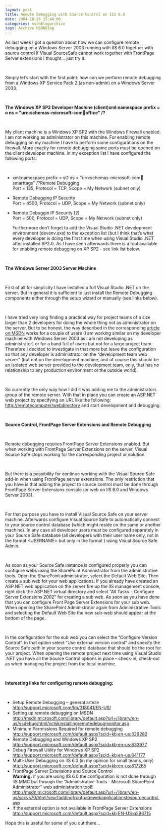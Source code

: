 ```yaml
---
layout: post
title: Remote Debugging with Source Control on IIS 6.0
date: 2004-10-25 15:44:00
categories: msdnblogarchive
tags: Archive MSDNBlog
---
```


As last week I got a question about how we can configure remote debugging on a Windows Server 2003 running with IIS 6.0 together with source control if Visual SourceSafe cannot work together with FrontPage Server extensions I thought… just try it.

  

 Simply let’s start with the first point: how can we perform remote debugging from a Windows XP Service Pack 2 (as non-admin) on a Windows Server 2003.

  

 **The Windows XP SP2 Developer Machine (client)xml:namespace prefix = o ns = "urn:schemas-microsoft-com:office:office" /?**

  

 My client machine is a Windows XP SP2 with the Windows Firewall enabled. I am not working as administrator on this machine. For enabling remote debugging on my machine I have to perform some configurations on the firewall. More exactly for remote debugging some ports must be opened on the client developer machine. In my exception list I have configured the following ports:

  



 * xml:namespace prefix = st1 ns = "urn:schemas-microsoft-com:office:smarttags" /?Remote Debugging  
Port = 135, Protocol = TCP, Scope = My Network (subnet only)
* Remote Debugging IP Security  
Port = 4500, Protocol = UDP, Scope = My Network (subnet only)
* Remote Debuggin IP Security (2)  
Port = 500, Protocol = UDP, Scope = My Network (subnet only)

  Furthermore don’t forget to add the Visual Studio .NET development environment (devenv.exe) to the exception list (but I think that’s what every developer is doing the first time when using Visual Studio .NET after installed SP2J). As I have seen afterwards there is a tool available for enabling remote debugging on XP SP2 - see link list below.

  

 **The Windows Server 2003 Server Machine**

  



 First of all for simplicity I have installed a full Visual Studio .NET on the server. But in general it is sufficient to just install the Remote Debugging components either through the setup wizard or manually (see links below). 

  



 I have tried very long finding a practical way for project teams of a size larger than 2 developers for doing the whole thing not as administrator on the server. But to be honest, the way described in the corresponding [article on MSDN](http://support.microsoft.com/default.aspx?scid=kb;en-us;817265) works for a couple of users (I am working similar on my developer machine with Windows Server 2003 as I am not developing as administrator) or for a hand full of users but not for a large project team. Therefore I decided to investigate in that more but leave the configuration so that any developer is administrator on the “development team web server” (but not on the development machine; and of course this should be an isolated web server provided to the development team, only, that has no relationship to any production environment or the outside world).

  



 So currently the only way how I did it was adding me to the administrators group of the remote server. With that in place you can create an ASP.NET web project by specifying an URL like the following: <http://remotecomputer/webdirectory> and start development and debugging.

  



 **Source Control, FrontPage Server Extensions and Remote Debugging**

  



 Remote debugging requires FrontPage Server Extensions enabled. But when working with FrontPage Server Extensions on the server, Visual Source Safe stops working for the corresponding project or solution.

  



 But there is a possibility for continue working with the Visual Source Safe add-in when using FrontPage server extensions. The only restriction that you have is that adding the project to source control must be done through FrontPage Server Extensions console (or web on IIS 6.0 and Windows Server 2003).

  



 For that purpose you have to install Visual Source Safe on your server machine. Afterwards configure Visual Source Safe to automatically connect to your source control database (which might reside on the same or another machine). In any case all developer users must be configured separately in your Source Safe database (all developers with their user name only, not in the format <DOMAIN>\<USERNAME> but only in the format <USERNAME>) using Visual Source Safe Admin.

  



 As soon as your Source Safe instance is configured properly you can configure webs using the SharePoint Administrator from the administrative tools. Open the SharePoint administrator, select the Default Web Site. Then create a sub web for your web applications. If you already have created an ASP.NET web application on the server fire up the IIS management console, right click the ASP.NET virtual directory and select “All Tasks – Configure Server Extensions 2002” for creating a sub web. As soon as you have done that you can configure Front Page Server Extensions for your sub web. When opening the SharePoint Administrator again from Administrative Tools and selecting the Default Web Site the new sub-web should appear at the bottom of the page.

  



 In the configuration for the sub web you can select the “Configure Version Control”. In that option select “Use external version control” and specify the Source Safe path in your source control database that should be the root for your project. When opening the remote project next time using Visual Studio .NET you have all the Source Control options in place – check-in, check-out as when managing the project from the local machine.

  



 **Interesting links for configuring remote debugging:**

  



 * Setup Remote Debugging – general article  
<http://support.microsoft.com/kb/318041/EN-US/> 
* Setting up remote debugging on MSDN  
<http://msdn.microsoft.com/library/default.asp?url=/library/en-us/vsdebug/html/vctskinstallingremotedebugmonitor.asp> 
* Minimum Permissions Required for remote debugging  
<http://support.microsoft.com/default.aspx?scid=kb;en-us;329282> 
* Remote Debugging and Windows XP SP2  
<http://support.microsoft.com/default.aspx?scid=kb;en-us;833977> 
* Debug Firewall Utility for Windows XP SP2  
<http://support.microsoft.com/default.aspx?scid=kb;en-us;841177> 
* Multi-User Debugging on IIS 6.0 (in my opinion for small teams, only)  
<http://support.microsoft.com/default.aspx?scid=kb;en-us;817265> 
* FrontPage Server Extensions and Source Control  
**Warning:** if you are using IIS 6.0 the configuration is not done through IIS MMC but through the “Administrative Tools – Microsoft SharePoint Administrator” web administration tool!!  
<http://msdn.microsoft.com/library/default.asp?url=/library/en-us/sccvs70/html/veurfaddingfrontpagewebapplicationstosourcecontrol.asp> 
* If the external option is not available in FrontPage Server Extensions  
<http://support.microsoft.com/default.aspx?scid=kb;EN-US;q296715> 

 Hope this is useful for some of you out there...

 

 
